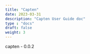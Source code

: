 ```yaml
---
title: "Capten"
date: 2023-03-31
description: "Capten User Guide doc"
type : "docs"
draft: false
weight: 3
---
```


capten - 0.0.2